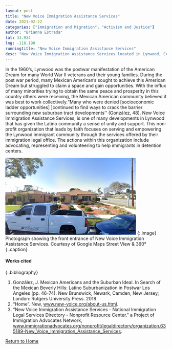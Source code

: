 ```yaml
---
layout: post
title: "New Voice Immigration Assistance Services"
date: 2021-02-22
categories: ["Immigration and Migration", "Activism and Justice"]
author: "Brianna Estrada"
lat: 33.934
lng: -118.190
runningtitle: "New Voice Immigration Assistance Services"
desc: "New Voice Immigration Assistance Services located in Lynwood, CA, is a faith-based nonprofit organization that provides access to affordable immigration and legal assistance."
---
```

 In the 1960’s, Lynwood was the postwar manifestation of the American Dream for many World War II veterans and their young families. During the post war period, many Mexican American’s sought to achieve this American Dream but struggled to claim a space and gain opportunities. With the influx of many minorities trying to obtain the same peace and prosperity in this country others were receiving, the Mexican American community believed it was best to work collectively.“Many who were denied [socioeconomic ladder opportunities] ]continued to find ways to crack the barrier surrounding new suburban tract developments'' (González, 48). New Voice Immigration Assistance Services, is one of many developments in Lynwood that has given the Latino community a sense of unity and support. This non-profit organization that leads by faith focuses on serving and empowering the Lynwood immigrant community through the services offered by their immigration legal office. The actions within this organization include advocating, representing and volunteering to help immigrants in detention centers.

![New Voice Immigration Assistance Services](images/NewVoiceImmigrationAssistanceServices_Pin2_Image1.jpg)
   {:.image} 
Photograph showing the front entrance of New Voice Immigration Assistance Services. Courtesy of Google Maps Street View & 360° 
   {:.caption} 

#### Works cited

{:.bibliography}
1. González, J. Mexican Americans and the Suburban Ideal. In Search of the Mexican Beverly Hills: Latino Suburbanization in Postwar Los Angeles (pp. 46-74). New Brunswick, Newark, Camden, New Jersey; London: Rutgers University Press. 2018
2. “Home”. New, www.new-voice.org/about-us.html. 
3. “New Voice Immigration Assistance Services - National Immigration Legal Services Directory - Nonprofit Resource Center.” a Project of Immigration Advocates Network, www.immigrationadvocates.org/nonprofit/legaldirectory/organization.635189-New_Voice_Immigration_Assistance_Services.

[Return to Home](https://uclachicanxstudies.github.io/BarrioSuburbanisms/)

